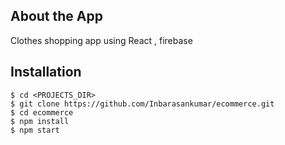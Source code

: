 ## About the App
Clothes shopping app using React , firebase

## Installation 

```
$ cd <PROJECTS_DIR>
$ git clone https://github.com/Inbarasankumar/ecommerce.git
$ cd ecommerce
$ npm install 
$ npm start





